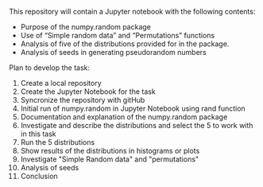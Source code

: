 This repository will contain a Jupyter notebook with the following contents:

- Purpose of the numpy.random package
- Use of “Simple random data” and “Permutations” functions
- Analysis of five of the distributions provided for in the package. 
- Analysis of seeds in generating pseudorandom numbers


Plan to develop the task:
1. Create a local repository
2. Create the Jupyter Notebook for the task
3. Syncronize the repository with gitHub
4. Initial run of numpy.random in Jupyter Notebook using rand function
5. Documentation and explanation of the numpy.random package
6. Investigate and describe the distributions and select the 5 to work with in this task
7. Run the 5 distributions 
8. Show results of the distributions in histograms or plots
9. Investigate "Simple Random data" and "permutations"
10. Analysis of seeds
11. Conclusion

